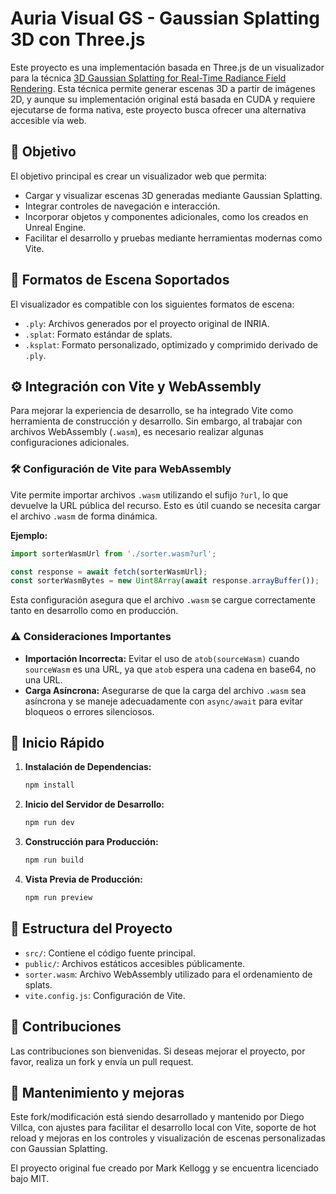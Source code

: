 # Auria Visual GS - Gaussian Splatting 3D con Three.js

Este proyecto es una implementación basada en Three.js de un visualizador para la técnica [3D Gaussian Splatting for Real-Time Radiance Field Rendering](https://repo-sam.inria.fr/fungraph/3d-gaussian-splatting/). Esta técnica permite generar escenas 3D a partir de imágenes 2D, y aunque su implementación original está basada en CUDA y requiere ejecutarse de forma nativa, este proyecto busca ofrecer una alternativa accesible vía web.

## 🎯 Objetivo

El objetivo principal es crear un visualizador web que permita:

- Cargar y visualizar escenas 3D generadas mediante Gaussian Splatting.
- Integrar controles de navegación e interacción.
- Incorporar objetos y componentes adicionales, como los creados en Unreal Engine.
- Facilitar el desarrollo y pruebas mediante herramientas modernas como Vite.

## 📁 Formatos de Escena Soportados

El visualizador es compatible con los siguientes formatos de escena:

- `.ply`: Archivos generados por el proyecto original de INRIA.
- `.splat`: Formato estándar de splats.
- `.ksplat`: Formato personalizado, optimizado y comprimido derivado de `.ply`.

## ⚙️ Integración con Vite y WebAssembly

Para mejorar la experiencia de desarrollo, se ha integrado Vite como herramienta de construcción y desarrollo. Sin embargo, al trabajar con archivos WebAssembly (`.wasm`), es necesario realizar algunas configuraciones adicionales.

### 🛠️ Configuración de Vite para WebAssembly

Vite permite importar archivos `.wasm` utilizando el sufijo `?url`, lo que devuelve la URL pública del recurso. Esto es útil cuando se necesita cargar el archivo `.wasm` de forma dinámica.

**Ejemplo:**

```javascript
import sorterWasmUrl from './sorter.wasm?url';

const response = await fetch(sorterWasmUrl);
const sorterWasmBytes = new Uint8Array(await response.arrayBuffer());
```

Esta configuración asegura que el archivo `.wasm` se cargue correctamente tanto en desarrollo como en producción.

### ⚠️ Consideraciones Importantes

- **Importación Incorrecta:** Evitar el uso de `atob(sourceWasm)` cuando `sourceWasm` es una URL, ya que `atob` espera una cadena en base64, no una URL.
- **Carga Asíncrona:** Asegurarse de que la carga del archivo `.wasm` sea asíncrona y se maneje adecuadamente con `async/await` para evitar bloqueos o errores silenciosos.

## 🚀 Inicio Rápido

1. **Instalación de Dependencias:**

   ```bash
   npm install
   ```

2. **Inicio del Servidor de Desarrollo:**

   ```bash
   npm run dev
   ```

3. **Construcción para Producción:**

   ```bash
   npm run build
   ```

4. **Vista Previa de Producción:**

   ```bash
   npm run preview
   ```

## 🧩 Estructura del Proyecto

- `src/`: Contiene el código fuente principal.
- `public/`: Archivos estáticos accesibles públicamente.
- `sorter.wasm`: Archivo WebAssembly utilizado para el ordenamiento de splats.
- `vite.config.js`: Configuración de Vite.

## 🤝 Contribuciones

Las contribuciones son bienvenidas. Si deseas mejorar el proyecto, por favor, realiza un fork y envía un pull request.

## 🔧 Mantenimiento y mejoras

Este fork/modificación está siendo desarrollado y mantenido por Diego Villca, con ajustes para facilitar el desarrollo local con Vite, soporte de hot reload y mejoras en los controles y visualización de escenas personalizadas con Gaussian Splatting.

El proyecto original fue creado por Mark Kellogg y se encuentra licenciado bajo MIT.
